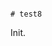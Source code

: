                                                                                                                                                                                                                                                                   # test8

Init.
